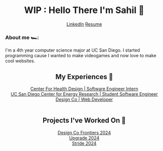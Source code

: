 <h1 align='center'>WIP : Hello There I'm Sahil 👋</h1>
<div align='center'>
    <a href="https://www.linkedin.com/in/sahilgathe/">LinkedIn</a>
    <a href="./Sahil_s_Resume_Summer_2025.pdf">Resume</a>
<div align='center'>

<div>
    <h3 align="left">About me 🏎️:</h3>
    <p align="left">I'm a 4th year computer science major at UC San Diego. I started programming cause I wanted to make videogames and now love to make cool websites.</p>
</div>

<div align='center'>
    <h2>My Experiences 🔭</h2>
    <a href="https://c4h.ucsd.edu/">Center For Health Design | Software Engineer Intern</a>
    <br>
    <a href="https://cer.ucsd.edu/">UC San Diego Center for Energy Research | Student Software Engineer</a>
    <br>
    <a href="https://designco-revamp.vercel.app/">Design Co | Web Developer</a>
</div>

<br>

<div align="center">
    <h2>Projects I've Worked On 🚀</h2>
    <a href="https://df24.ucsddesign.co/">Design Co Frontiers 2024</a>
    <br>
    <a href="https://upgrade24.ucsddesign.co/">Upgrade 2024</a>
    <br>
    <a href="https://stride24.ucsddesign.co/">Stride 2024</a>
</div>

